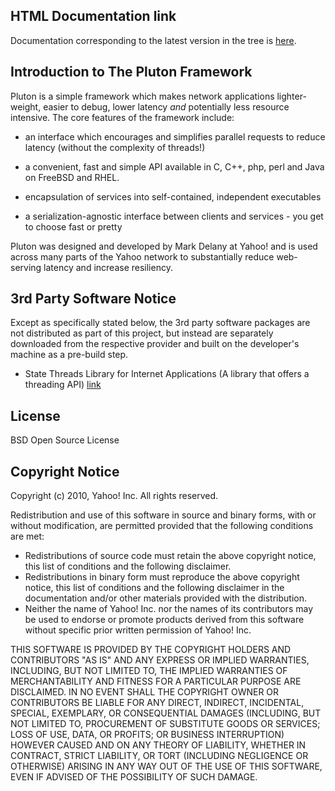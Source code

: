 ## HTML Documentation link

Documentation corresponding to the latest version in the tree is
[here](https://github.com/markdingo/Pluton/blob/master/Docs/index.html).

## Introduction to The Pluton Framework

Pluton is a simple framework which makes network applications
lighter-weight, easier to debug, lower latency *and* potentially less
resource intensive. The core features of the framework include:

* an interface which encourages and simplifies parallel requests to reduce latency (without the complexity of threads!)

* a convenient, fast and simple API available in C, C++, php, perl
and Java on FreeBSD and RHEL.
* encapsulation of services into self-contained, independent
executables
* a serialization-agnostic interface between clients and services -
you get to choose fast or pretty

Pluton was designed and developed by Mark Delany at Yahoo! and is used
across many parts of the Yahoo network to substantially reduce
web-serving latency and increase resiliency.

## 3rd Party Software Notice

Except as specifically stated below, the 3rd party software packages are not distributed as part of
this project, but instead are separately downloaded from the respective provider and built on the
developer's machine as a pre-build step. 


* State Threads Library for Internet Applications
(A library that offers a threading API)
[link](http://state-threads.sourceforge.net/)

## License

BSD Open Source License

## Copyright Notice

Copyright (c) 2010, Yahoo! Inc. All rights reserved.

Redistribution and use of this software in source and binary forms, with or without modification, 
are permitted provided that the following conditions are met:

* Redistributions of source code must retain the above copyright notice, this list of conditions 
and the following disclaimer.
* Redistributions in binary form must reproduce the above copyright notice, this list of conditions 
and the following disclaimer in the documentation and/or other materials provided with the distribution.
* Neither the name of Yahoo! Inc. nor the names of its contributors may be used to endorse or promote 
products derived from this software without specific prior written permission of Yahoo! Inc.

THIS SOFTWARE IS PROVIDED BY THE COPYRIGHT HOLDERS AND CONTRIBUTORS "AS IS" AND ANY EXPRESS OR 
IMPLIED WARRANTIES, INCLUDING, BUT NOT LIMITED TO, THE IMPLIED WARRANTIES OF MERCHANTABILITY AND 
FITNESS FOR A PARTICULAR PURPOSE ARE DISCLAIMED. IN NO EVENT SHALL THE COPYRIGHT OWNER OR 
CONTRIBUTORS BE LIABLE FOR ANY DIRECT, INDIRECT, INCIDENTAL, SPECIAL, EXEMPLARY, OR CONSEQUENTIAL 
DAMAGES (INCLUDING, BUT NOT LIMITED TO, PROCUREMENT OF SUBSTITUTE GOODS OR SERVICES; LOSS OF USE, 
DATA, OR PROFITS; OR BUSINESS INTERRUPTION) HOWEVER CAUSED AND ON ANY THEORY OF LIABILITY, WHETHER 
IN CONTRACT, STRICT LIABILITY, OR TORT (INCLUDING NEGLIGENCE OR OTHERWISE) ARISING IN ANY WAY OUT 
OF THE USE OF THIS SOFTWARE, EVEN IF ADVISED OF THE POSSIBILITY OF SUCH DAMAGE. 
